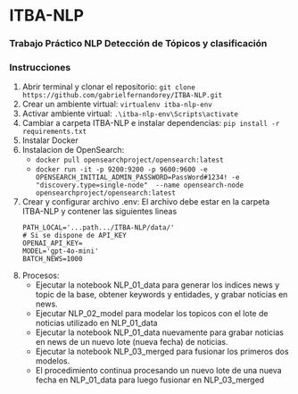# ITBA-NLP

### Trabajo Práctico NLP Detección de Tópicos y clasificación

### Instrucciones
  1. Abrir terminal y clonar el repositorio: ```git clone https://github.com/gabrielfernandorey/ITBA-NLP.git```
  2. Crear un ambiente virtual: ```virtualenv itba-nlp-env```
  3. Activar ambiente virtual: ```.\itba-nlp-env\Scripts\activate```
  4. Cambiar a carpeta ITBA-NLP e instalar dependencias: ```pip install -r requirements.txt```
  5. Instalar Docker
  6. Instalacion de OpenSearch:
     -  ```docker pull opensearchproject/opensearch:latest```
     -  ```docker run -it -p 9200:9200 -p 9600:9600 -e OPENSEARCH_INITIAL_ADMIN_PASSWORD=PassWord#1234! -e "discovery.type=single-node"  --name opensearch-node opensearchproject/opensearch:latest```
  7. Crear y configurar archivo .env: El archivo debe estar en la carpeta ITBA-NLP y contener las siguientes lineas
     ```
     PATH_LOCAL='...path.../ITBA-NLP/data/'
     # Si se dispone de API_KEY
     OPENAI_API_KEY= 
     MODEL='gpt-4o-mini'
     BATCH_NEWS=1000
     ```
  8. Procesos:
     - Ejecutar la notebook NLP_01_data para generar los indices news y topic de la base, obtener keywords y entidades, y grabar noticias en news.
     - Ejecutar NLP_02_model para modelar los topicos con el lote de noticias utilizado en NLP_01_data
     - Ejecutar la notebook NLP_01_data nuevamente para grabar noticias en news de un nuevo lote (nueva fecha) de noticias.
     - Ejecutar la notebook NLP_03_merged para fusionar los primeros dos modelos.
     - El procedimiento continua procesando un nuevo lote de una nueva fecha en NLP_01_data para luego fusionar en NLP_03_merged
     

